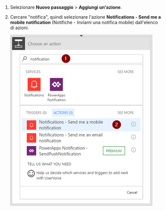 1. Selezionare **Nuovo passaggio** > **Aggiungi un'azione**.
2. Cercare "notifica", quindi selezionare l'azione **Notifications - Send me a mobile notification** (Notifiche - Inviami una notifica mobile) dall'elenco di azioni.
   
    ![notifica](./media/email-triggers/email-triggers-sender-3.png)

